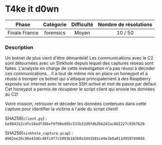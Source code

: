 # T4ke it d0wn

| Phase          | Catégorie  |  Difficulté   | Nombre de résolutions |
|:--------------:|:----------:|:-------------:|:---------------------:|
| Finale France  | forensics  |  Moyen        |               10 / 50 |

### Description

Un botnet de plus vient d'être démantelé! Les communications avec le C2 sont détournées avec un Sinkhole depuis lequel des captures réseau sont faites.
L'analyste en charge de cette investigation n'a pas réussi à décoder ces communications... Il a tout de même mis en place un honeypot et a réussi à tromper ce botnet qui s'attaque principalement à des Raspberry exposés sur internet avec le service SSH activé et mot de passe par défaut. Cet honeypot a permis de récupérer le script client qui envoie les données au C2!

Votre mission, retrouver et décoder les données contenues dans cette capture pour identifier la victime à l'aide du script client!

SHA256(`client.py`) : `be984312cdfe18adf366ef0f90ed95c531b32d9fdb2bb242ac8d2227c9367620`.

SHA256(`sinkhole_capture.pcap`) : `8b02ee26c96e43d6c48fc4f7c5093b183b0a3d43581ce9e3b0a011d9597498dd`.
